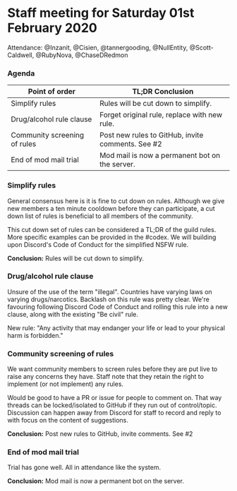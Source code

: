 # Staff meeting for Saturday 01st February 2020

Attendance: @Inzanit, @Cisien, @tannergooding, @NullEntity, @Scott-Caldwell, @RubyNova, @ChaseDRedmon

### Agenda

| Point of order | TL;DR Conclusion |
| ------------- |-------------|
| Simplify rules | Rules will be cut down to simplify. |
| Drug/alcohol rule clause | Forget original rule, replace with new rule. |
| Community screening of rules | Post new rules to GitHub, invite comments. See #2  |
| End of mod mail trial | Mod mail is now a permanent bot on the server. |

### Simplify rules

General consensus here is it is fine to cut down on rules. Although we give new members a ten minute cooldown before they can participate, a cut down list of rules is beneficial to all members of the community.

This cut down set of rules can be considered a TL;DR of the guild rules. More specific examples can be provided in the #codex. We will building upon Discord's Code of Conduct for the simplified NSFW rule.

**Conclusion:** Rules will be cut down to simplify.

### Drug/alcohol rule clause

Unsure of the use of the term "illegal". Countries have varying laws on varying drugs/narcotics. Backlash on this rule was pretty clear. We're favouring following Discord Code of Conduct and rolling this rule into a new clause, along with the existing "Be civil" rule.

New rule: "Any activity that may endanger your life or lead to your physical harm is forbidden."

### Community screening of rules

We want community members to screen rules before they are put live to raise any concerns they have. Staff note that they retain the right to implement (or not implement) any rules.

Would be good to have a PR or issue for people to comment on. That way threads can be locked/isolated to GitHub if they run out of control/topic. Discussion can happen away from Discord for staff to record and reply to with focus on the content of suggestions.

**Conclusion:** Post new rules to GitHub, invite comments. See #2 

### End of mod mail trial

Trial has gone well. All in attendance like the system.

**Conclusion:** Mod mail is now a permanent bot on the server.
